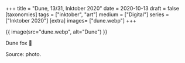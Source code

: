 +++
title = "Dune, 13/31, Inktober 2020"
date = 2020-10-13
draft =  false
[taxonomies]
tags = ["inktober", "art"]
medium = ["Digital"]
series = ["Inktober 2020"]
[extra]
images= ["dune.webp"]
+++

{{ image(src="dune.webp", alt="Dune") }}

Dune fox 🦊

Source: photo.
